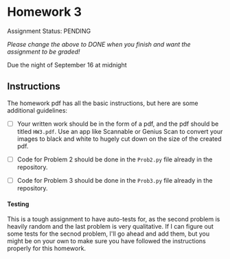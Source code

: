 # Homework 3

Assignment Status: PENDING

_Please change the above to DONE when you finish and want the assignment to be graded!_

Due the night of September 16 at midnight 

## Instructions
The homework pdf has all the basic instructions, but here are some additional guidelines:
 - [ ] Your written work should be in the form of a pdf, and the pdf should be titled `HW3.pdf`. Use an app like Scannable or Genius Scan to convert your images to black and white to hugely cut down on the size of the created pdf. 
 - [ ] Code for Problem 2 should be done in the `Prob2.py` file already in the repository. 
 - [ ] Code for Problem 3 should be done in the `Prob3.py` file already in the repository. 


#### Testing
This is a tough assignment to have auto-tests for, as the second problem is heavily random and the last problem is very qualitative. If I can figure out some tests for the secnod problem, I'll go ahead and add them, but you might be on your own to make sure you have followed the instructions properly for this homework.
